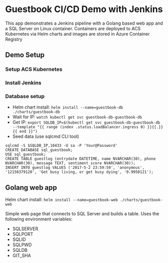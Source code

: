 # Guestbook CI/CD Demo with Jenkins
This app demonstrates a Jenkins pipeline with a Golang based web app and a SQL Server on Linux container. Containers are deployed to ACS Kubernetes via Helm charts and images are stored in Azure Container Registry

## Demo Setup

### Setup ACS Kubernetes

### Install Jenkins

### Database setup

* Helm chart install: ```helm install --name=guestbook-db ./charts/guestbook-db```
* Wait for IP: ```watch kubectl get svc guestbook-db-guestbook-db```
* Get IP: ```export SQLDB_IP=$(kubectl get svc guestbook-db-guestbook-db --template "{{ range (index .status.loadBalancer.ingress 0) }}{{.}}{{ end }}")```
* Seed data (use sqlcmd CLI tool)
```
sqlcmd -S $SQLDB_IP,10433 -U sa -P 'Your@Password'
CREATE DATABASE sql_guestbook;
USE sql_guestbook;
CREATE TABLE guestlog (entrydate DATETIME, name NVARCHAR(30), phone NVARCHAR(30), message TEXT, sentiment_score NVARCHAR(30));
INSERT INTO guestlog VALUES ('2017-5-2 23:59:59', 'anonymous', '12158379120', 'Get busy living, or get busy dying', '0.9950121');
```

## Golang web app

Helm chart install: ```helm install --name=guestbook-web ./charts/guestbook-web```

Simple web page that connects to SQL Server and builds a table. Uses the following environment variables:
* SQLSERVER
* SQLPORT
* SQLID
* SQLPWD
* SQLDB
* GIT_SHA